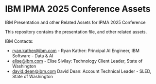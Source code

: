 # IBM IPMA 2025 Conference Assets

IBM Presentation and other Related Assets for IPMA 2025 Conference

This repository contains the presentation file, and other related assets.  

IBM Contacts: 
-  ryan.kather@ibm.com - Ryan Kather: Principal AI Engineer, IBM Software - Data & AI
-  elise@ibm.com - Elise Sivilay: Technology Client Leader, State of Washington
-  david.dean@ibm.com David Dean:  Account Technical Leader - SLED, State of Washington
